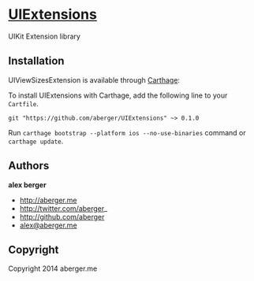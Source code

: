 [UIExtensions](http://aberger.me)
======================================

UIKit Extension library



Installation
-------

UIViewSizesExtension is available through [Carthage](https://github.com/Carthage/Carthage):

To install UIExtensions with Carthage, add the following line to your `Cartfile`.

    git "https://github.com/aberger/UIExtensions" ~> 0.1.0

Run `carthage bootstrap --platform ios --no-use-binaries` command or `carthage update`.



Authors
-------

**alex berger**

+ http://aberger.me
+ http://twitter.com/aberger_
+ http://github.com/aberger
+ alex@aberger.me



Copyright
---------

Copyright 2014 aberger.me